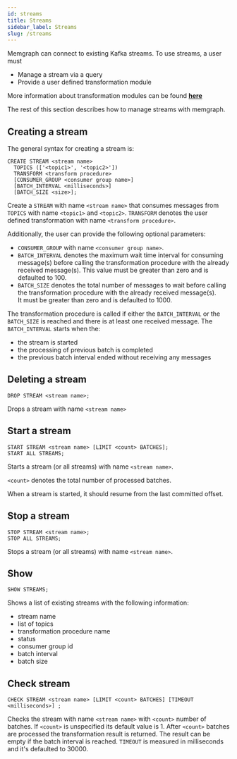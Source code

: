 ```yaml
---
id: streams 
title: Streams  
sidebar_label: Streams 
slug: /streams
---
```


Memgraph can connect to existing Kafka streams. To use streams, a user 
must 
- Manage a stream via a query
- Provide a user defined transformation module

More information about transformation modules can be found
**[here](./transformation-modules/api/c-api.md)**

The rest of this section describes how to manage streams with memgraph.

## Creating a stream
The general syntax for creating a stream is:
```cypher
CREATE STREAM <stream name>
  TOPICS (['<topic1>', '<topic2>'])
  TRANSFORM <transform procedure>
  [CONSUMER_GROUP <consumer group name>]
  [BATCH_INTERVAL <milliseconds>]
  [BATCH_SIZE <size>];
```
Create a `STREAM` with name `<stream name>` that consumes messages from
`TOPICS` with name `<topic1>` and `<topic2>`. `TRANSFORM` denotes the user 
defined transformation with name `<transform procedure>`.

Additionally, the user can provide the following optional parameters:
- `CONSUMER_GROUP` with name `<consumer group name>`.
- `BATCH_INTERVAL` denotes the maximum wait time interval for consuming message(s)
before calling the transformation procedure with the already received message(s).
This value must be greater than zero and is defaulted to 100.
- `BATCH_SIZE` denotes the total number of messages to wait before calling 
the transformation procedure with the already received message(s).  
It must be greater than zero and is defaulted to 1000.

The transformation procedure is called if either the `BATCH_INTERVAL` or the
`BATCH_SIZE` is reached and there is at least one received message. 
The `BATCH_INTERVAL` starts when the:
- the stream is started
- the processing of previous batch is completed
- the previous batch interval ended without receiving any messages

## Deleting a stream
```cypher
DROP STREAM <stream name>;
```
Drops a stream with name `<stream name>` 

## Start a stream
```cypher
START STREAM <stream name> [LIMIT <count> BATCHES];
START ALL STREAMS;
```
Starts a stream (or all streams) with name `<stream name>`.

`<count>` denotes the total number of processed batches.

When a stream is started, it should resume from the last committed 
offset.

## Stop a stream
```cypher
STOP STREAM <stream name>;
STOP ALL STREAMS;
```
Stops a stream (or all streams) with name `<stream name>`.

## Show
```cypher
SHOW STREAMS; 
```
Shows a list of existing streams with the following information:
- stream name
- list of topics
- transformation procedure name
- status
- consumer group id
- batch interval
- batch size

## Check stream
```cypher
CHECK STREAM <stream name> [LIMIT <count> BATCHES] [TIMEOUT <milliseconds>] ;
```
Checks the stream with name `<stream name>` with `<count>` number of batches.
If `<count>` is unspecified its default value is 1.
After `<count>` batches are processed the transformation result is returned.
The result can be empty if the batch interval is reached.
`TIMEOUT` is measured in milliseconds and it's defaulted to 30000.
